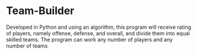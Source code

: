 # Team-Builder

Developed in Python and using an algorithm, this program will receive rating of players, namely offense, defense, and overall, and divide them into equal skilled teams. The program can work any number of players and any number of teams
